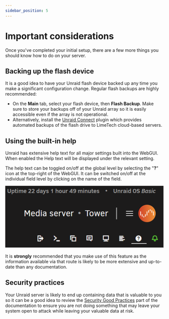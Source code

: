 ```yaml
---
sidebar_position: 5
---
```


# Important considerations

Once you've completed your initial setup, there are a few more things you should know how to do on your server.

## Backing up the flash device

It is a good idea to have your Unraid flash device backed up any time you make a significant configuration change. Regular flash backups are highly recommended:

* On the **Main** tab, select your flash device, then **Flash Backup**. Make sure to store your backups off of your Unraid array so it is easily accessible even if the array is not operational.
* Alternatively, install the [Unraid Connect](/connect/about.md) plugin which provides automated backups of the flash drive to LimeTech cloud-based servers.

## Using the built-in help

Unraid has extensive help text for all major settings built into the WebGUI. When enabled the Help text will be displayed under the relevant setting.

The help text can be toggled on/off at the global level by selecting the "**?**" icon at the top-right of the WebGUI. It can be switched on/off at the individual field level by clicking on the name of the field.

![Unraid toolbar](../assets/toolbar.png)

It is **strongly** recommended that you make use of this feature as the information available via that route is likely to be more extensive and up-to-date than any documentation.

## Security practices

Your Unraid server is likely to end up containing data that is valuable to you so it can be a good idea to review the [Security Good Practices](../manual/security/good-practices.md) part of the documentation to ensure you are not doing something that may leave your system open to attack while leaving your valuable data at risk.
